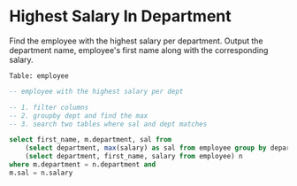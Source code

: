 # Highest Salary In Department

Find the employee with the highest salary per department.
Output the department name, employee's first name along with the corresponding salary.

```
Table: employee
```

```sql
-- employee with the highest salary per dept

-- 1. filter columns
-- 2. groupby dept and find the max
-- 3. search two tables where sal and dept matches

select first_name, m.department, sal from
    (select department, max(salary) as sal from employee group by department) m,
    (select department, first_name, salary from employee) n
where m.department = n.department and
m.sal = n.salary
```
